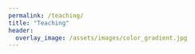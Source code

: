 ```yaml
---
permalink: /teaching/
title: "Teaching"
header:
  overlay_image: /assets/images/color_gradient.jpg
---
```

<!---
Welcome to my personal website where I talk about my passions, my research, and my interests. You will find an ever-extending mix of posts about my recent papers and projects, as well as my quest to become the most mediocre Magic player.
I aim to keep my CV and my publications up to date. Want to collaborate? Get in touch!
-->